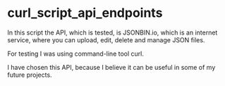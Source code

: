 # curl_script_api_endpoints

In this script the API, which is tested, is JSONBIN.io, which is an internet service, where you can upload, edit, delete and manage JSON files.

For testing I was using command-line tool curl.

I have chosen this API, because I believe it can be useful in some of my future projects.
